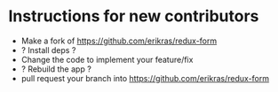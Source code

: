 # Instructions for new contributors 

 - Make a fork of https://github.com/erikras/redux-form
 - ? Install deps ?
 - Change the code to implement your feature/fix
 - ? Rebuild the app ?
 - pull request your branch into https://github.com/erikras/redux-form
 